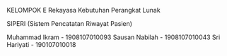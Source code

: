 KELOMPOK E
Rekayasa Kebutuhan Perangkat Lunak

SIPERI (Sistem Pencatatan Riwayat Pasien)

Muhammad Ikram  - 1908107010093
Sausan Nabilah  - 1908107010043
Sri Hariyati    - 190107010018